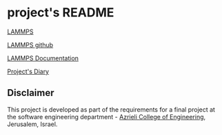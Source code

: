 # project's README

[LAMMPS](https://lammps.sandia.gov/)

[LAMMPS github](https://github.com/lammps/lammps)

[LAMMPS Documentation](https://lammps.sandia.gov/doc/Manual.html)

[Project's Diary](https://github.com/ofekba/project/wiki/Meetings-diary)



## Disclaimer
This project is developed as part of the requirements for a final project at the software engineering department - [Azrieli College of Engineering](http://www.jce.ac.il/), Jerusalem, Israel.

